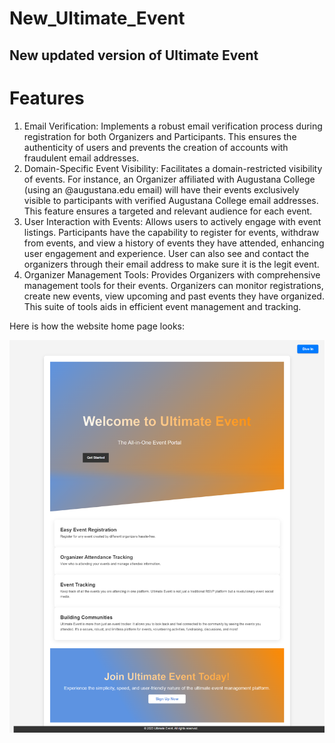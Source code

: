 ﻿# New_Ultimate_Event

 ## New updated version of Ultimate Event

# Features

1. Email Verification: Implements a robust email verification process during registration for both Organizers and Participants. This ensures the authenticity of users and prevents the creation of accounts with fraudulent email addresses.
2. Domain-Specific Event Visibility: Facilitates a domain-restricted visibility of events. For instance, an Organizer affiliated with Augustana College (using an @augustana.edu email) will have their events exclusively visible to participants with verified Augustana College email addresses. This feature ensures a targeted and relevant audience for each event.
3. User Interaction with Events: Allows users to actively engage with event listings. Participants have the capability to register for events, withdraw from events, and view a history of events they have attended, enhancing user engagement and experience. User can also see and contact the organizers through their email address to make sure it is the legit event.
4. Organizer Management Tools: Provides Organizers with comprehensive management tools for their events. Organizers can monitor registrations, create new events, view upcoming and past events they have organized. This suite of tools aids in efficient event management and tracking.

Here is how the website home page looks:

![Home Page](./Ultimate_Event_Home.png)
